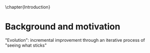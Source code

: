 \chapter{Introduction}

# Background and motivation

"Evolution": incremental improvement through an iterative process of "seeing what sticks"
